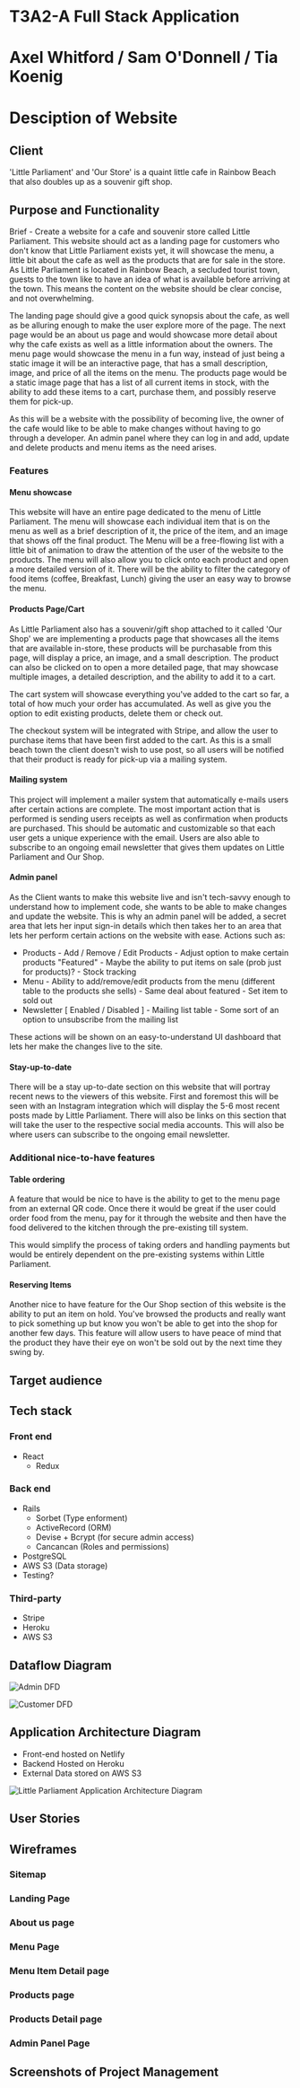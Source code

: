 # T3A2-A Full Stack Application 
# Axel Whitford / Sam O'Donnell / Tia Koenig

# Desciption of Website

## Client

'Little Parliament' and 'Our Store' is a quaint little cafe in Rainbow Beach that also doubles up as a souvenir gift shop.
## Purpose and Functionality

Brief - Create a website for a cafe and souvenir store called Little Parliament. This website should act as a landing page for customers who don't know that Little Parliament exists yet, it will showcase the menu, a little bit about the cafe as well as the products that are for sale in the store. As Little Parliament is located in Rainbow Beach, a secluded tourist town, guests to the town like to have an idea of what is available before arriving at the town. This means the content on the website should be clear concise, and not overwhelming.

The landing page should give a good quick synopsis about the cafe, as well as be alluring enough to make the user explore more of the page. The next page would be an about us page and would showcase more detail about why the cafe exists as well as a little information about the owners. The menu page would showcase the menu in a fun way, instead of just being a static image it will be an interactive page, that has a small description, image, and price of all the items on the menu. The products page would be a static image page that has a list of all current items in stock, with the ability to add these items to a cart, purchase them, and possibly reserve them for pick-up. 

As this will be a website with the possibility of becoming live, the owner of the cafe would like to be able to make changes without having to go through a developer. An admin panel where they can log in and add, update and delete products and menu items as the need arises. 

### Features 

#### Menu showcase 

This website will have an entire page dedicated to the menu of Little Parliament. The menu will showcase each individual item that is on the menu as well as a brief description of it, the price of the item, and an image that shows off the final product. The Menu will be a free-flowing list with a little bit of animation to draw the attention of the user of the website to the products. The menu will also allow you to click onto each product and open a more detailed version of it. There will be the ability to filter the category of food items (coffee, Breakfast, Lunch) giving the user an easy way to browse the menu. 

#### Products Page/Cart 

As Little Parliament also has a souvenir/gift shop attached to it called 'Our Shop' we are implementing a products page that showcases all the items that are available in-store, these products will be purchasable from this page, will display a price, an image, and a small description. The product can also be clicked on to open a more detailed page, that may showcase multiple images, a detailed description, and the ability to add it to a cart. 

The cart system will showcase everything you've added to the cart so far, a total of how much your order has accumulated. As well as give you the option to edit existing products, delete them or check out. 

The checkout system will be integrated with Stripe, and allow the user to purchase items that have been first added to the cart. As this is a small beach town the client doesn't wish to use post, so all users will be notified that their product is ready for pick-up via a mailing system. 


#### Mailing system

This project will implement a mailer system that automatically e-mails users after certain actions are complete. The most important action that is performed is sending users receipts as well as confirmation when products are purchased. This should be automatic and customizable so that each user gets a unique experience with the email. Users are also able to subscribe to an ongoing email newsletter that gives them updates on Little Parliament and Our Shop. 

#### Admin panel

As the Client wants to make this website live and isn't tech-savvy enough to understand how to implement code, she wants to be able to make changes and update the website. This is why an admin panel will be added, a secret area that lets her input sign-in details which then takes her to an area that lets her perform certain actions on the website with ease. Actions such as:

- Products
      - Add / Remove / Edit Products
      - Adjust option to make certain products "Featured"
      - Maybe the ability to put items on sale (prob just for products)?
      - Stock tracking
- Menu
      - Ability to add/remove/edit products from the menu (different table to the products she sells)
      - Same deal about featured
      - Set item to sold out
- Newsletter [ Enabled / Disabled ]
      - Mailing list table
      - Some sort of an option to unsubscribe from the mailing list

These actions will be shown on an easy-to-understand UI dashboard that lets her make the changes live to the site. 

#### Stay-up-to-date 

There will be a stay up-to-date section on this website that will portray recent news to the viewers of this website. First and foremost this will be seen with an Instagram integration which will display the 5-6 most recent posts made by Little Parliament. There will also be links on this section that will take the user to the respective social media accounts. This will also be where users can subscribe to the ongoing email newsletter. 

### Additional nice-to-have features

#### Table ordering

A feature that would be nice to have is the ability to get to the menu page from an external QR code. Once there it would be great if the user could order food from the menu, pay for it through the website and then have the food delivered to the kitchen through the pre-existing till system.

This would simplify the process of taking orders and handling payments but would be entirely dependent on the pre-existing systems within Little Parliament.

#### Reserving Items

Another nice to have feature for the Our Shop section of this website is the ability to put an item on hold. You've browsed the products and really want to pick something up but know you won't be able to get into the shop for another few days. This feature will allow users to have peace of mind that the product they have their eye on won't be sold out by the next time they swing by. 

## Target audience

## Tech stack

### Front end 
- React
  - Redux

### Back end 
- Rails
  - Sorbet (Type enforment)
  - ActiveRecord (ORM)
  - Devise + Bcrypt (for secure admin access)
  - Cancancan (Roles and permissions)
- PostgreSQL
- AWS S3  (Data storage)
- Testing?

### Third-party
- Stripe
- Heroku 
- AWS S3

##	Dataflow Diagram

![Admin DFD](https://user-images.githubusercontent.com/80095448/151127725-1cf0736b-4aa1-4123-b706-15b8cf3020dc.png)

![Customer DFD](https://user-images.githubusercontent.com/80095448/151127803-7ebe915c-1d0e-48c5-8182-6d272b5d7923.png)



##	Application Architecture Diagram

- Front-end hosted on Netlify
- Backend Hosted on Heroku
- External Data stored on AWS S3

![Little Parliament Application Architecture Diagram](https://user-images.githubusercontent.com/80095448/151132028-b8276539-d1a7-4113-b130-afc31229ca8f.jpeg)

##	User Stories



##	Wireframes

### Sitemap

### Landing Page   

### About us page

### Menu Page

### Menu Item Detail page

### Products page

### Products Detail page

### Admin Panel Page

##	Screenshots of Project Management


